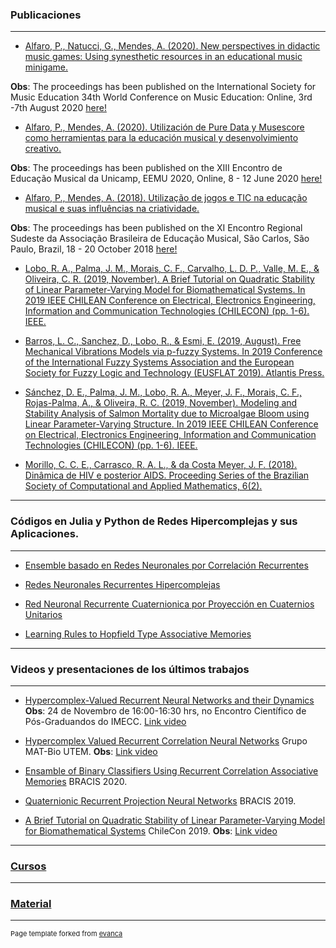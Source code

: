 ### Publicaciones
---
- [Alfaro, P., Natucci, G., Mendes, A. (2020). New perspectives in didactic music games: Using synesthetic resources in an educational music minigame.](https://www.researchgate.net/publication/344259985_New_perspectives_in_didactic_music_games_Using_synesthetic_resources_in_an_educational_music_minigame)

**Obs**: The proceedings has been published on the International Society for Music Education 34th World Conference on Music Education: Online, 3rd -7th August 2020 [here!](https://www.isme.org/sites/default/files/documents/Proceedings%20final%202020%20ISME%20WORLD%20CONFERENCE.pdf)

- [Alfaro, P., Mendes, A. (2020). Utilización de Pure Data y Musescore como herramientas para la educación musical y desenvolvimiento creativo.](https://www.researchgate.net/publication/343774702_Utilizacion_de_Pure_Data_y_Musescore_como_herramientas_para_la_educacion_musical_y_desenvolvimiento_creativo)

**Obs**: The proceedings has been published on the XIII Encontro de Educação Musical da Unicamp, EEMU 2020, Online, 8 - 12 June 2020 [here!](https://sites.google.com/dac.unicamp.br/eemu/anais/2020?authuser=0)

- [Alfaro, P., Mendes, A. (2018). Utilização de jogos e TIC na educação musical e suas influências na criatividade.](https://www.researchgate.net/publication/343774857_Utilizacao_de_jogos_e_TIC_na_educacao_musical_e_suas_influencias_na_criatividade)

**Obs**: The proceedings has been published on the XI	Encontro	Regional	Sudeste	da	Associação	Brasileira	de	Educação	Musical, São	Carlos, São Paulo, Brazil, 18 - 20 October 2018 [here!](http://abemeducacaomusical.com.br/conferencias/index.php/sd2018/regsd/paper/viewFile/3230/1774)

- [Lobo, R. A., Palma, J. M., Morais, C. F., Carvalho, L. D. P., Valle, M. E., & Oliveira, C. R. (2019, November). A Brief Tutorial on Quadratic Stability of Linear Parameter-Varying Model for Biomathematical Systems. In 2019 IEEE CHILEAN Conference on Electrical, Electronics Engineering, Information and Communication Technologies (CHILECON) (pp. 1-6). IEEE.](https://www.researchgate.net/publication/339173760_A_Brief_Tutorial_on_Quadratic_Stability_of_Linear_Parameter-Varying_Model_for_Biomathematical_Systems)

- [Barros, L. C., Sanchez, D., Lobo, R., & Esmi, E. (2019, August). Free Mechanical Vibrations Models via p-fuzzy Systems. In 2019 Conference of the International Fuzzy Systems Association and the European Society for Fuzzy Logic and Technology (EUSFLAT 2019). Atlantis Press.](https://www.researchgate.net/publication/335809207_Free_Mechanical_Vibrations_Models_via_p-fuzzy_Systems)

- [Sánchez, D. E., Palma, J. M., Lobo, R. A., Meyer, J. F., Morais, C. F., Rojas-Palma, A., & Oliveira, R. C. (2019, November). Modeling and Stability Analysis of Salmon Mortality due to Microalgae Bloom using Linear Parameter-Varying Structure. In 2019 IEEE CHILEAN Conference on Electrical, Electronics Engineering, Information and Communication Technologies (CHILECON) (pp. 1-6). IEEE.](https://www.researchgate.net/publication/335809207_Free_Mechanical_Vibrations_Models_via_p-fuzzy_Systems)

- [Morillo, C. C. E., Carrasco, R. A. L., & da Costa Meyer, J. F. (2018). Dinâmica de HIV e posterior AIDS. Proceeding Series of the Brazilian Society of Computational and Applied Mathematics, 6(2).](https://www.researchgate.net/publication/329788475_Dinamica_de_HIV_e_posterior_AIDS)

---
### Códigos en Julia y Python de Redes Hipercomplejas y sus Aplicaciones.
---

- [Ensemble basado en Redes Neuronales por Correlación Recurrentes](https://github.com/fitolobo/RCAM-Ensemble-Classifier)

- [Redes Neuronales Recurrentes Hipercomplejas](https://github.com/fitolobo/Hypercomplex-Valued-Recurrent-Correlation-Neural-Networks)

- [Red Neuronal Recurrente Cuaternionica por Proyección en Cuaternios Unitarios](https://github.com/fitolobo/Quaternion-valued-Recurrent-Projection-Neural-Networks)

- [Learning Rules to Hopfield Type Associative Memories](https://github.com/fitolobo/Learning-Rules-to-Hopfield-Type-Associative-Memories)

---
### Videos y presentaciones de los últimos trabajos
---

- [Hypercomplex-Valued Recurrent Neural Networks and their Dynamics](https://www.ime.unicamp.br/~encpos/?p=submissoes) 
**Obs**: 24 de Novembro de 16:00-16:30 hrs, no Encontro Científico de Pós-Graduandos do IMECC. [Link video](https://www.youtube.com/watch?v=P0dySNqxUnA&t=27s) 

- [Hypercomplex Valued Recurrent Correlation Neural Networks](https://noticias.utem.cl/2020/10/08/departamento-de-matematicas-invita-al-seminario-matbio-utem-2020-9/?fbclid=IwAR1_oxfv3FXX5yYEvwzNyJaY-_TDlJIXT18-Jcz5f0m5rsbGWgRpRu6rbYo) Grupo MAT-Bio UTEM.
**Obs**: [Link video](https://www.facebook.com/matbio.utem/videos/342211716839533/)

- [Ensamble of Binary Classifiers Using Recurrent Correlation Associative Memories](https://www.youtube.com/watch?v=UUG2lNxfjpI&t=2s) BRACIS 2020.

- [Quaternionic Recurrent Projection Neural Networks](/pdf/BRACIS_19_Presentacion.pdf) BRACIS 2019.

- [A Brief Tutorial on Quadratic Stability of Linear Parameter-Varying Model for Biomathematical Systems](/pdf/SLIDE_206_jmp.pdf) ChileCon 2019.
**Obs**: [Link video](https://www.youtube.com/watch?v=Rvy6b6vm2iU)

---
### [Cursos](/sample_page5.html)
---
### [Material](/sample_page6.html)
---
<p style="font-size:11px">Page template forked from <a href="https://github.com/evanca/quick-portfolio">evanca</a></p>
<!-- Remove above link if you don't want to attibute -->
